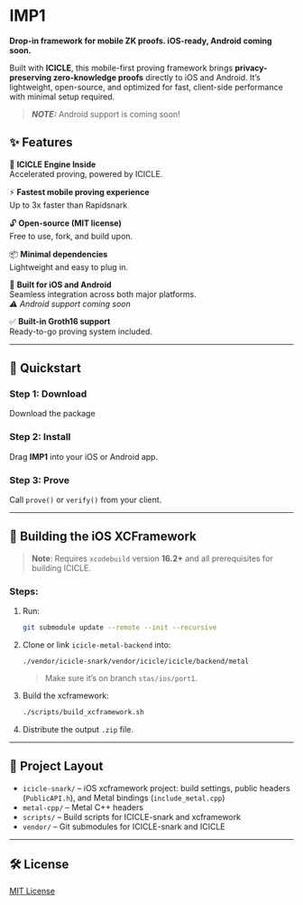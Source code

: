# IMP1

**Drop-in framework for mobile ZK proofs. iOS-ready, Android coming soon.**

Built with **ICICLE**, this mobile-first proving framework brings **privacy-preserving zero-knowledge proofs** directly to iOS and Android. It’s lightweight, open-source, and optimized for fast, client-side performance with minimal setup required.

> **_NOTE:_** Android support is coming soon!

## ✨ Features

🔧 **ICICLE Engine Inside**  
  Accelerated proving, powered by ICICLE.

⚡ **Fastest mobile proving experience**  
Up to 3x faster than Rapidsnark

🔓 **Open-source (MIT license)**  
  Free to use, fork, and build upon.

📦 **Minimal dependencies**  
  Lightweight and easy to plug in.

📱 **Built for iOS and Android**  
  Seamless integration across both major platforms.  
  _⚠ Android support coming soon_

✅ **Built-in Groth16 support**  
  Ready-to-go proving system included.

---

## 🚀 Quickstart

### Step 1: Download  
Download the package 

### Step 2: Install  
Drag **IMP1** into your iOS or Android app.

### Step 3: Prove  
Call `prove()` or `verify()` from your client.

---

## 🔧 Building the iOS XCFramework

> **Note**: Requires `xcodebuild` version **16.2+** and all prerequisites for building ICICLE.

### Steps:

1. Run:
   ```bash
   git submodule update --remote --init --recursive
   ```

2. Clone or link `icicle-metal-backend` into:
   ```
   ./vendor/icicle-snark/vendor/icicle/icicle/backend/metal
   ```
   > Make sure it’s on branch `stas/ios/port1`.

3. Build the xcframework:
   ```bash
   ./scripts/build_xcframework.sh
   ```

4. Distribute the output `.zip` file.

---

## 📁 Project Layout

- `icicle-snark/` – iOS xcframework project: build settings, public headers (`PublicAPI.h`), and Metal bindings (`include_metal.cpp`)
- `metal-cpp/` – Metal C++ headers
- `scripts/` – Build scripts for ICICLE-snark and xcframework
- `vendor/` – Git submodules for ICICLE-snark and ICICLE

---

## 🛠 License

[MIT License](./LICENSE)
